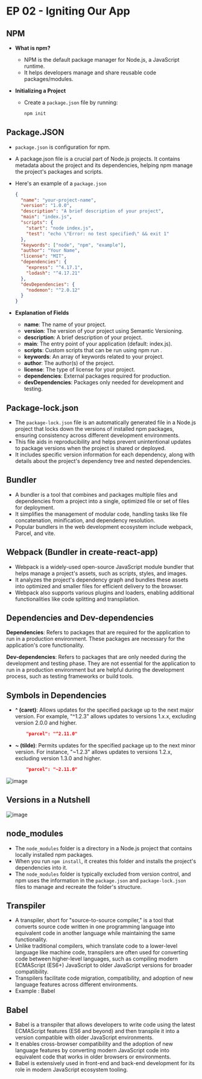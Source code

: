 # EP 02 - Igniting Our App

## NPM

- **What is npm?**

  - NPM is the default package manager for Node.js, a JavaScript runtime.
  - It helps developers manage and share reusable code packages/modules.

- **Initializing a Project**

  - Create a `package.json` file by running:

    ```bash
    npm init
    ```

## Package.JSON

- `package.json` is configuration for npm.
- A package.json file is a crucial part of Node.js projects. It contains metadata about the project and its dependencies, helping npm manage the project's packages and scripts.
- Here's an example of a `package.json`

  ```json
  {
    "name": "your-project-name",
    "version": "1.0.0",
    "description": "A brief description of your project",
    "main": "index.js",
    "scripts": {
      "start": "node index.js",
      "test": "echo \"Error: no test specified\" && exit 1"
    },
    "keywords": ["node", "npm", "example"],
    "author": "Your Name",
    "license": "MIT",
    "dependencies": {
      "express": "^4.17.1",
      "lodash": "^4.17.21"
    },
    "devDependencies": {
      "nodemon": "^2.0.12"
    }
  }
  ```

- **Explanation of Fields**
  - **name**: The name of your project.
  - **version**: The version of your project using Semantic Versioning.
  - **description**: A brief description of your project.
  - **main**: The entry point of your application (default: index.js).
  - **scripts**: Custom scripts that can be run using npm run <script-name>.
  - **keywords**: An array of keywords related to your project.
  - **author**: The author(s) of the project.
  - **license**: The type of license for your project.
  - **dependencies**: External packages required for production.
  - **devDependencies**: Packages only needed for development and testing.

## Package-lock.json

- The `package-lock.json` file is an automatically generated file in a Node.js project that locks down the versions of installed npm packages, ensuring consistency across different development environments.
- This file aids in reproducibility and helps prevent unintentional updates to package versions when the project is shared or deployed.
- It includes specific version information for each dependency, along with details about the project's dependency tree and nested dependencies.

## Bundler

- A bundler is a tool that combines and packages multiple files and dependencies from a project into a single, optimized file or set of files for deployment.
- It simplifies the management of modular code, handling tasks like file concatenation, minification, and dependency resolution.
- Popular bundlers in the web development ecosystem include webpack, Parcel, and vite.

## Webpack (Bundler in create-react-app)

- Webpack is a widely-used open-source JavaScript module bundler that helps manage a project's assets, such as scripts, styles, and images.
- It analyzes the project's dependency graph and bundles these assets into optimized and smaller files for efficient delivery to the browser.
- Webpack also supports various plugins and loaders, enabling additional functionalities like code splitting and transpilation.

## Dependencies and Dev-dependencies

**Dependencies**: Refers to packages that are required for the application to run in a production environment. These packages are necessary for the application's core functionality.

**Dev-dependencies**: Refers to packages that are only needed during the development and testing phase. They are not essential for the application to run in a production environment but are helpful during the development process, such as testing frameworks or build tools.

## Symbols in Dependencies

- **^ (caret)**: Allows updates for the specified package up to the next major version. For example, "^1.2.3" allows updates to versions 1.x.x, excluding version 2.0.0 and higher.

    ```json
        "parcel": "^2.11.0"
    ```

- **~ (tilde)**: Permits updates for the specified package up to the next minor version. For instance, "~1.2.3" allows updates to versions 1.2.x, excluding version 1.3.0 and higher.

    ```json
        "parcel": "~2.11.0"
    ```

![image](https://github.com/SudirKrishnaaRS/Namaste-React-Workspace/assets/67383465/52317f38-a2a8-4c5b-b62a-9652cec7ea7a)

## Versions in a Nutshell

![image](https://github.com/SudirKrishnaaRS/Namaste-React-Workspace/assets/67383465/ca7ef6d7-6203-4bed-8f05-19ce106bddb1)

## node_modules

- The `node_modules` folder is a directory in a Node.js project that contains locally installed npm packages.
- When you run `npm install`, it creates this folder and installs the project's dependencies into it.
- The `node_modules` folder is typically excluded from version control, and npm uses the information in the `package.json` and `package-lock.json` files to manage and recreate the folder's structure.

## Transpiler

- A transpiler, short for "source-to-source compiler," is a tool that converts source code written in one programming language into equivalent code in another language while maintaining the same functionality.
- Unlike traditional compilers, which translate code to a lower-level language like machine code, transpilers are often used for converting code between higher-level languages, such as compiling modern ECMAScript (ES6+) JavaScript to older JavaScript versions for broader compatibility.
- Transpilers facilitate code migration, compatibility, and adoption of new language features across different environments.
- Example : Babel

## Babel

- Babel is a transpiler that allows developers to write code using the latest ECMAScript features (ES6 and beyond) and then transpile it into a version compatible with older JavaScript environments.
- It enables cross-browser compatibility and the adoption of new language features by converting modern JavaScript code into equivalent code that works in older browsers or environments.
- Babel is extensively used in front-end and back-end development for its role in modern JavaScript ecosystem tooling.
